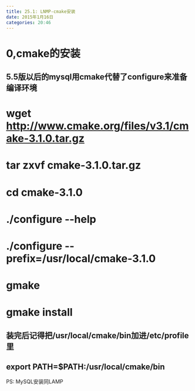 ```yaml
---
title: 25.1: LNMP-cmake安装
date: 2015年1月16日
categories: 20:46
---
```

 
0,cmake的安装
=====================================
## 5.5版以后的mysql用cmake代替了configure来准备编译环境
# wget http://www.cmake.org/files/v3.1/cmake-3.1.0.tar.gz
# tar zxvf cmake-3.1.0.tar.gz
# cd cmake-3.1.0
# ./configure --help
# ./configure --prefix=/usr/local/cmake-3.1.0
# gmake
# gmake install
## 装完后记得把/usr/local/cmake/bin加进/etc/profile里
## export PATH=$PATH:/usr/local/cmake/bin 
PS: MySQL安装同LAMP
